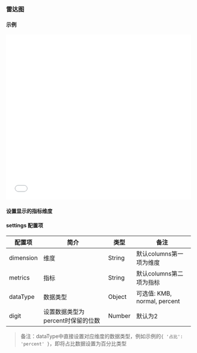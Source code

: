 ### 雷达图

#### 示例

<iframe width="100%" height="450" src="//jsfiddle.net/vue_echarts/jww5fqs8/11/embedded/result,html,js/?bodyColor=fff" allowfullscreen="allowfullscreen" frameborder="0"></iframe>

#### 设置显示的指标维度

<vuep template="#set-metrics-dimension"></vuep>

<script v-pre type="text/x-template" id="set-metrics-dimension">
<template>
  <ve-radar :data="chartData" :settings="chartSettings"></ve-radar>
</template>

<script>
  module.exports = {
    created: function () {
      this.chartData = {
        columns: ['日期', '销售额-1季度', '销售额-2季度', '占比', '其他'],
        rows: [
          { '日期': '1月1日', '销售额-1季度': 1523, '销售额-2季度': 1523, '占比': 0.12, '其他': 100 },
          { '日期': '1月2日', '销售额-1季度': 1223, '销售额-2季度': 1523, '占比': 0.345, '其他': 100 },
          { '日期': '1月3日', '销售额-1季度': 2123, '销售额-2季度': 1523, '占比': 0.7, '其他': 100 },
          { '日期': '1月4日', '销售额-1季度': 4123, '销售额-2季度': 1523, '占比': 0.31, '其他': 100 },
          { '日期': '1月5日', '销售额-1季度': 3123, '销售额-2季度': 1523, '占比': 0.12, '其他': 100 },
          { '日期': '1月6日', '销售额-1季度': 7123, '销售额-2季度': 1523, '占比': 0.65, '其他': 100 }
        ]
      }
      this.chartSettings = {
        dimension: ['日期'],
        metrics: ['销售额-1季度', '销售额-2季度', '占比'],
        dataType: { '占比': 'percent' }
      }
    }
  }
</script>
</script>

#### settings 配置项

| 配置项 | 简介 | 类型 | 备注 |
| --- | --- | --- | --- |
| dimension | 维度 | String | 默认columns第一项为维度 |
| metrics | 指标 | String | 默认columns第二项为指标 |
| dataType | 数据类型 | Object | 可选值: KMB, normal, percent |
| digit | 设置数据类型为percent时保留的位数 | Number | 默认为2 |

> 备注：dataType中直接设置对应维度的数据类型，例如示例的`{ '占比': 'percent' }`，即将占比数据设置为百分比类型
